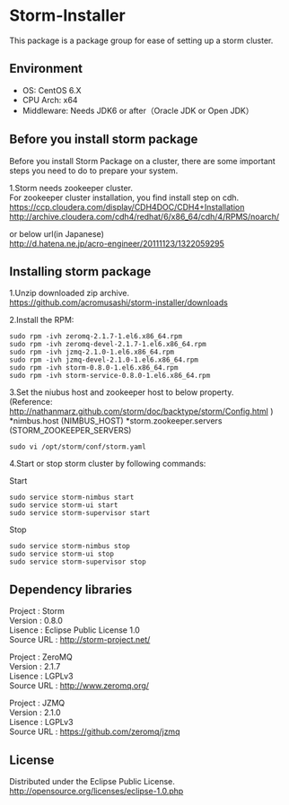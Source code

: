# Storm-Installer

This package is a package group for ease of setting up a storm cluster.


## Environment

* OS: CentOS 6.X
* CPU Arch: x64
* Middleware: Needs JDK6 or after（Oracle JDK or Open JDK）


## Before you install storm package

Before you install Storm Package on a cluster,
there are some important steps you need to do to prepare your system.

1.Storm needs zookeeper cluster.  
  For zookeeper cluster installation, you find install step on cdh.  
  https://ccp.cloudera.com/display/CDH4DOC/CDH4+Installation  
  http://archive.cloudera.com/cdh4/redhat/6/x86_64/cdh/4/RPMS/noarch/  

  or below url(in Japanese)  
  http://d.hatena.ne.jp/acro-engineer/20111123/1322059295  


## Installing storm package

1.Unzip downloaded zip archive.  
  https://github.com/acromusashi/storm-installer/downloads  

2.Install the RPM:
```
sudo rpm -ivh zeromq-2.1.7-1.el6.x86_64.rpm  
sudo rpm -ivh zeromq-devel-2.1.7-1.el6.x86_64.rpm  
sudo rpm -ivh jzmq-2.1.0-1.el6.x86_64.rpm  
sudo rpm -ivh jzmq-devel-2.1.0-1.el6.x86_64.rpm  
sudo rpm -ivh storm-0.8.0-1.el6.x86_64.rpm  
sudo rpm -ivh storm-service-0.8.0-1.el6.x86_64.rpm  
```
3.Set the niubus host and zookeeper host to below property.  
  (Reference: http://nathanmarz.github.com/storm/doc/backtype/storm/Config.html )
*nimbus.host             (NIMBUS_HOST)
*storm.zookeeper.servers (STORM_ZOOKEEPER_SERVERS)
```
sudo vi /opt/storm/conf/storm.yaml
```

4.Start or stop storm cluster by following commands:

Start
```
sudo service storm-nimbus start  
sudo service storm-ui start  
sudo service storm-supervisor start  
```

Stop
```
sudo service storm-nimbus stop  
sudo service storm-ui stop  
sudo service storm-supervisor stop  
```


## Dependency libraries

Project    : Storm  
Version    : 0.8.0  
Lisence    : Eclipse Public License 1.0  
Source URL : http://storm-project.net/  

Project    : ZeroMQ  
Version    : 2.1.7  
Lisence    : LGPLv3  
Source URL : http://www.zeromq.org/  

Project    : JZMQ  
Version    : 2.1.0  
Lisence    : LGPLv3  
Source URL : https://github.com/zeromq/jzmq  


## License

Distributed under the Eclipse Public License.  
http://opensource.org/licenses/eclipse-1.0.php

